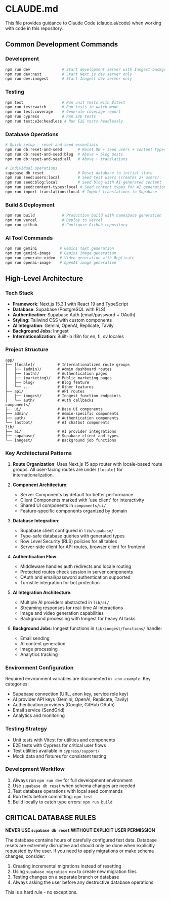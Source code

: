 # CLAUDE.md

This file provides guidance to Claude Code (claude.ai/code) when working with code in this repository.

## Common Development Commands

### Development
```bash
npm run dev              # Start development server with Inngest background jobs
npm run dev:next         # Start Next.js dev server only
npm run dev:inngest      # Start Inngest dev server only
```

### Testing
```bash
npm test                 # Run unit tests with Vitest
npm run test:watch       # Run tests in watch mode
npm run test:coverage    # Generate coverage report
npm run cypress          # Run E2E tests
npm run test:e2e:headless # Run E2E tests headlessly
```

### Database Operations
```bash
# Quick setup - reset and seed essentials
npm run db:reset-and-seed       # Reset DB + seed users + content types
npm run db:reset-and-seed:blog  # Above + blog posts
npm run db:reset-and-seed:all   # Above + translations

# Individual operations
supabase db reset               # Reset database to initial state
npm run seed:users:local        # Seed test users (creates 2+ users)
npm run seed:blog:local         # Seed blog with AI-generated content
npm run seed:content-types:local # Seed content types for AI generation
npm run import-translations:local # Import translations to Supabase
```

### Build & Deployment
```bash
npm run build            # Production build with namespace generation
npm run vercel           # Deploy to Vercel
npm run github           # Configure GitHub repository
```

### AI Tool Commands
```bash
npm run gemini          # Gemini text generation
npm run gemini-image    # Gemini image generation
npm run generate-video  # Video generation with Replicate
npm run openai-image    # OpenAI image generation
```

## High-Level Architecture

### Tech Stack
- **Framework**: Next.js 15.3.1 with React 19 and TypeScript
- **Database**: Supabase (PostgreSQL with RLS)
- **Authentication**: Supabase Auth (email/password + OAuth)
- **Styling**: Tailwind CSS with custom components
- **AI Integration**: Gemini, OpenAI, Replicate, Tavily
- **Background Jobs**: Inngest
- **Internationalization**: Built-in i18n for en, fi, sv locales

### Project Structure
```
app/
├── [locale]/          # Internationalized route groups
│   ├── (admin)/       # Admin dashboard routes
│   ├── (auth)/        # Authentication pages
│   ├── (marketing)/   # Public marketing pages
│   ├── blog/          # Blog feature
│   └── ...            # Other features
├── api/               # API routes
│   ├── inngest/       # Inngest function endpoints
│   └── auth/          # Auth callbacks
components/
├── ui/                # Base UI components
├── admin/             # Admin-specific components
├── auth/              # Authentication components
└── lastbot/           # AI chatbot components
lib/
├── ai/                # AI provider integrations
├── supabase/          # Supabase client and types
└── inngest/           # Background job functions
```

### Key Architectural Patterns

1. **Route Organization**: Uses Next.js 15 app router with locale-based route groups. All user-facing routes are under `[locale]` for internationalization.

2. **Component Architecture**: 
   - Server Components by default for better performance
   - Client Components marked with 'use client' for interactivity
   - Shared UI components in `components/ui/`
   - Feature-specific components organized by domain

3. **Database Integration**:
   - Supabase client configured in `lib/supabase/`
   - Type-safe database queries with generated types
   - Row Level Security (RLS) policies for all tables
   - Server-side client for API routes, browser client for frontend

4. **Authentication Flow**:
   - Middleware handles auth redirects and locale routing
   - Protected routes check session in server components
   - OAuth and email/password authentication supported
   - Turnstile integration for bot protection

5. **AI Integration Architecture**:
   - Multiple AI providers abstracted in `lib/ai/`
   - Streaming responses for real-time AI interactions
   - Image and video generation capabilities
   - Background processing with Inngest for heavy AI tasks

6. **Background Jobs**: Inngest functions in `lib/inngest/functions/` handle:
   - Email sending
   - AI content generation
   - Image processing
   - Analytics tracking

### Environment Configuration
Required environment variables are documented in `.env.example`. Key categories:
- Supabase connection (URL, anon key, service role key)
- AI provider API keys (Gemini, OpenAI, Replicate, Tavily)
- Authentication providers (Google, GitHub OAuth)
- Email service (SendGrid)
- Analytics and monitoring

### Testing Strategy
- Unit tests with Vitest for utilities and components
- E2E tests with Cypress for critical user flows
- Test utilities available in `cypress/support/`
- Mock data and fixtures for consistent testing

### Development Workflow
1. Always run `npm run dev` for full development environment
2. Use `supabase db reset` when schema changes are needed
3. Test database operations with local seed commands
4. Run tests before committing: `npm test`
5. Build locally to catch type errors: `npm run build`

## CRITICAL DATABASE RULES

**NEVER USE `supabase db reset` WITHOUT EXPLICIT USER PERMISSION**

The database contains hours of carefully configured test data. Database resets are extremely disruptive and should only be done when explicitly requested by the user. If you need to apply migrations or make schema changes, consider:

1. Creating incremental migrations instead of resetting
2. Using `supabase migration new` to create new migration files
3. Testing changes on a separate branch or database
4. Always asking the user before any destructive database operations

This is a hard rule - no exceptions.